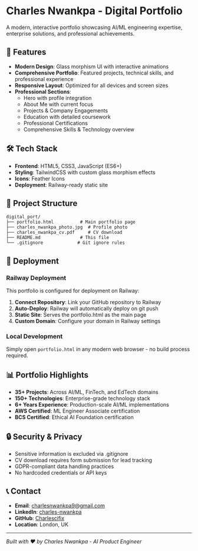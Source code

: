 # Charles Nwankpa - Digital Portfolio

A modern, interactive portfolio showcasing AI/ML engineering expertise, enterprise solutions, and professional achievements.

## 🚀 Features

- **Modern Design**: Glass morphism UI with interactive animations
- **Comprehensive Portfolio**: Featured projects, technical skills, and professional experience
- **Responsive Layout**: Optimized for all devices and screen sizes
- **Professional Sections**: 
  - Hero with profile integration
  - About Me with current focus
  - Projects & Company Engagements
  - Education with detailed coursework
  - Professional Certifications
  - Comprehensive Skills & Technology overview

## 🛠 Tech Stack

- **Frontend**: HTML5, CSS3, JavaScript (ES6+)
- **Styling**: TailwindCSS with custom glass morphism effects
- **Icons**: Feather Icons
- **Deployment**: Railway-ready static site

## 📁 Project Structure

```
digital_port/
├── portfolio.html          # Main portfolio page
├── charles_nwankpa_photo.jpg  # Profile photo
├── charles_nwankpa_cv.pdf     # CV download
├── README.md               # This file
└── .gitignore             # Git ignore rules
```

## 🚀 Deployment

### Railway Deployment

This portfolio is configured for deployment on Railway:

1. **Connect Repository**: Link your GitHub repository to Railway
2. **Auto-Deploy**: Railway will automatically deploy on git push
3. **Static Site**: Serves the portfolio.html as the main page
4. **Custom Domain**: Configure your domain in Railway settings

### Local Development

Simply open `portfolio.html` in any modern web browser - no build process required.

## 📊 Portfolio Highlights

- **35+ Projects**: Across AI/ML, FinTech, and EdTech domains
- **150+ Technologies**: Enterprise-grade technology stack
- **6+ Years Experience**: Production-scale AI/ML implementations
- **AWS Certified**: ML Engineer Associate certification
- **BCS Certified**: Ethical AI Foundation certification

## 🔒 Security & Privacy

- Sensitive information is excluded via .gitignore
- CV download requires form submission for lead tracking
- GDPR-compliant data handling practices
- No hardcoded credentials or API keys

## 📞 Contact

- **Email**: charlesnwankpa9@gmail.com
- **LinkedIn**: [charles-nwankpa](https://www.linkedin.com/in/charles-nwankpa)
- **GitHub**: [Charlescifix](https://github.com/Charlescifix)
- **Location**: London, UK

---

*Built with ❤️ by Charles Nwankpa - AI Product Engineer*